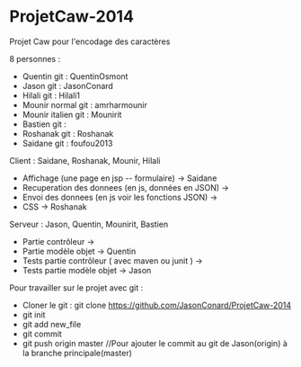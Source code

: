 ProjetCaw-2014
==============

Projet Caw pour l'encodage des caractères

8 personnes : 
- Quentin git : QuentinOsmont
- Jason git : JasonConard
- Hilali git : Hilali1
- Mounir normal git : amrharmounir 
- Mounir italien git : Mounirit
- Bastien git : 
- Roshanak git : Roshanak
- Saidane git : foufou2013


Client : Saidane, Roshanak, Mounir, Hilali
- Affichage (une page en jsp -- formulaire) -> Saidane
- Recuperation des donnees (en js, données en JSON) ->
- Envoi des donnees (en js voir les fonctions JSON) ->
- CSS -> Roshanak


Serveur : Jason, Quentin, Mounirit, Bastien
- Partie contrôleur -> 
- Partie modèle objet -> Quentin
- Tests partie contrôleur ( avec maven ou junit ) ->
- Tests partie modèle objet -> Jason

Pour travailler sur le projet avec git :
- Cloner le git : git clone https://github.com/JasonConard/ProjetCaw-2014
- git init 
- git add new_file
- git commit
- git push origin master //Pour ajouter le commit au git de Jason(origin) à la branche principale(master)
